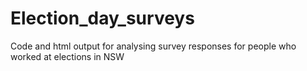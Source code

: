 # Election_day_surveys
Code and html output for analysing survey responses for people who worked at elections in NSW
